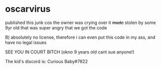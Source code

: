 # oscarvirus

published this junk cos the owner was crying over it
~~made~~ stolen by some 9yr old that was super angry that we got the code

B) absolutely no license, therefore i can even put this code in my ass, and have no legal issues


SEE YOU IN COURT BITCH (okno 9 years old cant sue anyone!)


The kid's discord is: Curious Baby#7822
